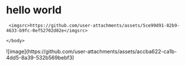 <html>
    <h1>hello world</h1>
    <title>car brand</title>
    <body>
        
     <imgsrc>https://github.com/user-attachments/assets/5ce99d91-82b9-4633-b9fc-0ef52702d02e</imgsrc>
     
    </body>
    
</html>
![image](https://github.com/user-attachments/assets/accba622-ca1b-4dd5-8a39-532b569bebf3)

